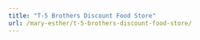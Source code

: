 ```yaml
---
title: "T-5 Brothers Discount Food Store"
url: /mary-esther/t-5-brothers-discount-food-store/
---
```

